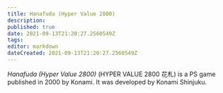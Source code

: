 ```yaml
---
title: Hanafuda (Hyper Value 2800)
description: 
published: true
date: 2021-09-13T21:20:27.2560549Z 
tags: 
editor: markdown
dateCreated: 2021-09-13T21:20:27.2560549Z
---
```

_Hanafuda (Hyper Value 2800)_ (<span lang='ja'>HYPER VALUE 2800 花札</span>) is a PS game published in 2000 by Konami.
It was developed by Konami Shinjuku.
